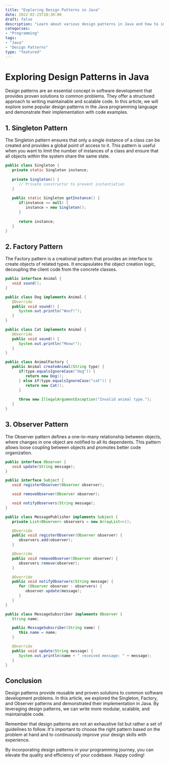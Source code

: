 ```yaml
--- 
title: "Exploring Design Patterns in Java"
date: 2022-02-25T18:30:00
draft: false
description: "Learn about various design patterns in Java and how to implement them with code examples."
categories:
- "Programming"
tags:
- "Java"
- "Design Patterns"
type: "featured"
---
```


# Exploring Design Patterns in Java

Design patterns are an essential concept in software development that provides proven solutions to common problems. They offer a structured approach to writing maintainable and scalable code. In this article, we will explore some popular design patterns in the Java programming language and demonstrate their implementation with code examples.

## 1. Singleton Pattern

The Singleton pattern ensures that only a single instance of a class can be created and provides a global point of access to it. This pattern is useful when you want to limit the number of instances of a class and ensure that all objects within the system share the same state.

```java
public class Singleton {
   private static Singleton instance;
   
   private Singleton() {
      // Private constructor to prevent instantiation
   }
   
   public static Singleton getInstance() {
      if(instance == null) {
         instance = new Singleton();
      }
      
      return instance;
   }
}
```

## 2. Factory Pattern

The Factory pattern is a creational pattern that provides an interface to create objects of related types. It encapsulates the object creation logic, decoupling the client code from the concrete classes.

```java
public interface Animal {
   void sound();
}

public class Dog implements Animal {
   @Override
   public void sound() {
      System.out.println("Woof!");
   }
}

public class Cat implements Animal {
   @Override
   public void sound() {
      System.out.println("Meow!");
   }
}

public class AnimalFactory {
   public Animal createAnimal(String type) {
      if(type.equalsIgnoreCase("dog")) {
         return new Dog();
      } else if(type.equalsIgnoreCase("cat")) {
         return new Cat();
      }
      
      throw new IllegalArgumentException("Invalid animal type.");
   }
}
```

## 3. Observer Pattern

The Observer pattern defines a one-to-many relationship between objects, where changes in one object are notified to all its dependents. This pattern allows loose coupling between objects and promotes better code organization.

```java
public interface Observer {
   void update(String message);
}

public interface Subject {
   void registerObserver(Observer observer);

   void removeObserver(Observer observer);

   void notifyObservers(String message);
}

public class MessagePublisher implements Subject {
   private List<Observer> observers = new ArrayList<>();

   @Override
   public void registerObserver(Observer observer) {
      observers.add(observer);
   }

   @Override
   public void removeObserver(Observer observer) {
      observers.remove(observer);
   }

   @Override
   public void notifyObservers(String message) {
      for (Observer observer : observers) {
         observer.update(message);
      }
   }
}

public class MessageSubscriber implements Observer {
   String name;

   public MessageSubscriber(String name) {
      this.name = name;
   }

   @Override
   public void update(String message) {
      System.out.println(name + " received message: " + message);
   }
}
```

## Conclusion

Design patterns provide reusable and proven solutions to common software development problems. In this article, we explored the Singleton, Factory, and Observer patterns and demonstrated their implementation in Java. By leveraging design patterns, we can write more modular, scalable, and maintainable code.

Remember that design patterns are not an exhaustive list but rather a set of guidelines to follow. It's important to choose the right pattern based on the problem at hand and to continuously improve your design skills with experience.

By incorporating design patterns in your programming journey, you can elevate the quality and efficiency of your codebase. Happy coding!
